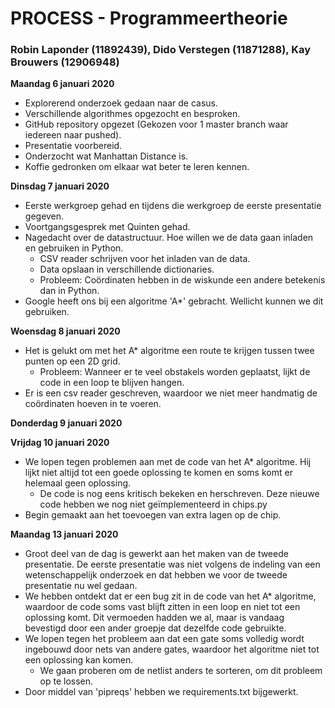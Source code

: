 # PROCESS - Programmeertheorie
### Robin Laponder (11892439), Dido Verstegen (11871288), Kay Brouwers (12906948)


<b> Maandag 6 januari 2020 </b>
- Explorerend onderzoek gedaan naar de casus.
- Verschillende algorithmes opgezocht en besproken.
- GitHub repository opgezet (Gekozen voor 1 master branch waar iedereen naar pushed).
- Presentatie voorbereid.
- Onderzocht wat Manhattan Distance is.
- Koffie gedronken om elkaar wat beter te leren kennen.

<b> Dinsdag 7 januari 2020 </b>
- Eerste werkgroep gehad en tijdens die werkgroep de eerste presentatie gegeven.
- Voortgangsgesprek met Quinten gehad. 
- Nagedacht over de datastructuur. Hoe willen we de data gaan inladen en gebruiken in Python.
    - CSV reader schrijven voor het inladen van de data. 
    - Data opslaan in verschillende dictionaries.
    - Probleem: Coördinaten hebben in de wiskunde een andere betekenis dan in Python. 
- Google heeft ons bij een algoritme 'A*' gebracht. Wellicht kunnen we dit gebruiken.

<b> Woensdag 8 januari 2020 </b>
- Het is gelukt om met het A* algoritme een route te krijgen tussen twee punten op een 2D grid.
    - Probleem: Wanneer er te veel obstakels worden geplaatst, lijkt de code in een loop te blijven hangen.
- Er is een csv reader geschreven, waardoor we niet meer handmatig de coördinaten hoeven in te voeren.

<b> Donderdag 9 januari 2020 </b>


<b> Vrijdag 10 januari 2020 </b>
- We lopen tegen problemen aan met de code van het A* algoritme. Hij lijkt niet altijd tot een goede oplossing te komen en soms komt er helemaal geen oplossing. 
    - De code is nog eens kritisch bekeken en herschreven. Deze nieuwe code hebben we nog niet geïmplementeerd in chips.py
- Begin gemaakt aan het toevoegen van extra lagen op de chip. 

<b> Maandag 13 januari 2020 </b>
- Groot deel van de dag is gewerkt aan het maken van de tweede presentatie. De eerste presentatie was niet volgens de indeling van een wetenschappelijk onderzoek en dat hebben we voor de tweede presentatie nu wel gedaan.
- We hebben ontdekt dat er een bug zit in de code van het A* algoritme, waardoor de code soms vast blijft zitten in een loop en niet tot een oplossing komt. Dit vermoeden hadden we al, maar is vandaag bevestigd door een ander groepje dat dezelfde code gebruikte.
- We lopen tegen het probleem aan dat een gate soms volledig wordt ingebouwd door nets van andere gates, waardoor het algoritme niet tot een oplossing kan komen.
    - We gaan proberen om de netlist anders te sorteren, om dit probleem op te lossen.
- Door middel van 'pipreqs' hebben we requirements.txt bijgewerkt.